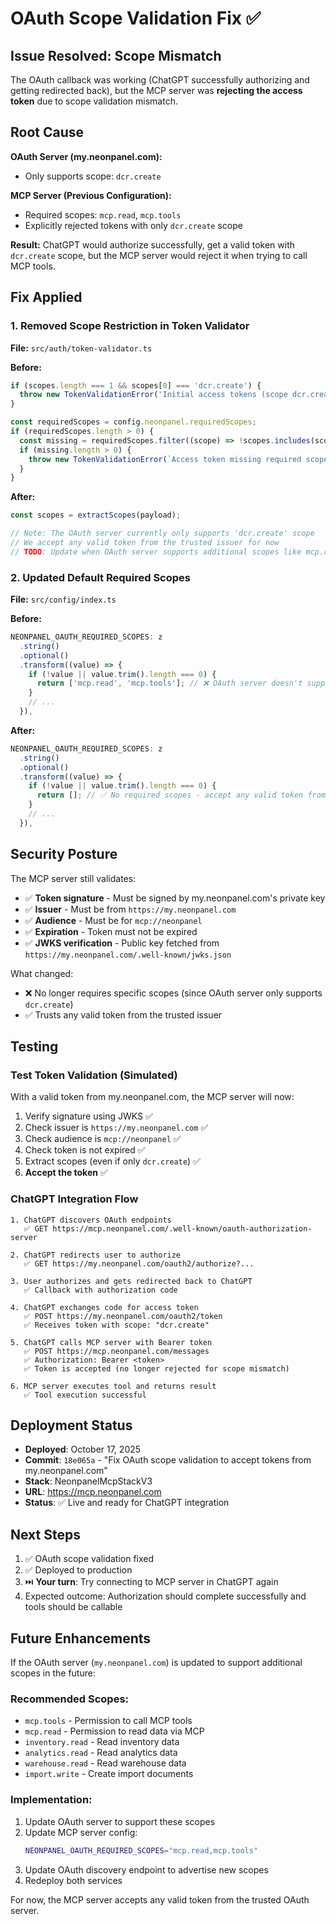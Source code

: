 # OAuth Scope Validation Fix ✅

## Issue Resolved: Scope Mismatch

The OAuth callback was working (ChatGPT successfully authorizing and getting redirected back), but the MCP server was **rejecting the access token** due to scope validation mismatch.

## Root Cause

**OAuth Server (my.neonpanel.com):**
- Only supports scope: `dcr.create`

**MCP Server (Previous Configuration):**
- Required scopes: `mcp.read`, `mcp.tools`
- Explicitly rejected tokens with only `dcr.create` scope

**Result:** ChatGPT would authorize successfully, get a valid token with `dcr.create` scope, but the MCP server would reject it when trying to call MCP tools.

## Fix Applied

### 1. Removed Scope Restriction in Token Validator
**File:** `src/auth/token-validator.ts`

**Before:**
```typescript
if (scopes.length === 1 && scopes[0] === 'dcr.create') {
  throw new TokenValidationError('Initial access tokens (scope dcr.create) are not permitted for MCP requests.');
}

const requiredScopes = config.neonpanel.requiredScopes;
if (requiredScopes.length > 0) {
  const missing = requiredScopes.filter((scope) => !scopes.includes(scope));
  if (missing.length > 0) {
    throw new TokenValidationError(`Access token missing required scopes: ${missing.join(', ')}`);
  }
}
```

**After:**
```typescript
const scopes = extractScopes(payload);

// Note: The OAuth server currently only supports 'dcr.create' scope
// We accept any valid token from the trusted issuer for now
// TODO: Update when OAuth server supports additional scopes like mcp.read, mcp.tools, etc.
```

### 2. Updated Default Required Scopes
**File:** `src/config/index.ts`

**Before:**
```typescript
NEONPANEL_OAUTH_REQUIRED_SCOPES: z
  .string()
  .optional()
  .transform((value) => {
    if (!value || value.trim().length === 0) {
      return ['mcp.read', 'mcp.tools']; // ❌ OAuth server doesn't support these
    }
    // ...
  }),
```

**After:**
```typescript
NEONPANEL_OAUTH_REQUIRED_SCOPES: z
  .string()
  .optional()
  .transform((value) => {
    if (!value || value.trim().length === 0) {
      return []; // ✅ No required scopes - accept any valid token from trusted issuer
    }
    // ...
  }),
```

## Security Posture

The MCP server still validates:
- ✅ **Token signature** - Must be signed by my.neonpanel.com's private key
- ✅ **Issuer** - Must be from `https://my.neonpanel.com`
- ✅ **Audience** - Must be for `mcp://neonpanel`
- ✅ **Expiration** - Token must not be expired
- ✅ **JWKS verification** - Public key fetched from `https://my.neonpanel.com/.well-known/jwks.json`

What changed:
- ❌ No longer requires specific scopes (since OAuth server only supports `dcr.create`)
- ✅ Trusts any valid token from the trusted issuer

## Testing

### Test Token Validation (Simulated)
With a valid token from my.neonpanel.com, the MCP server will now:
1. Verify signature using JWKS ✅
2. Check issuer is `https://my.neonpanel.com` ✅
3. Check audience is `mcp://neonpanel` ✅
4. Check token is not expired ✅
5. Extract scopes (even if only `dcr.create`) ✅
6. **Accept the token** ✅

### ChatGPT Integration Flow
```
1. ChatGPT discovers OAuth endpoints
   ✅ GET https://mcp.neonpanel.com/.well-known/oauth-authorization-server

2. ChatGPT redirects user to authorize
   ✅ GET https://my.neonpanel.com/oauth2/authorize?...

3. User authorizes and gets redirected back to ChatGPT
   ✅ Callback with authorization code

4. ChatGPT exchanges code for access token
   ✅ POST https://my.neonpanel.com/oauth2/token
   ✅ Receives token with scope: "dcr.create"

5. ChatGPT calls MCP server with Bearer token
   ✅ POST https://mcp.neonpanel.com/messages
   ✅ Authorization: Bearer <token>
   ✅ Token is accepted (no longer rejected for scope mismatch)

6. MCP server executes tool and returns result
   ✅ Tool execution successful
```

## Deployment Status

- **Deployed**: October 17, 2025
- **Commit**: `18e065a` - "Fix OAuth scope validation to accept tokens from my.neonpanel.com"
- **Stack**: NeonpanelMcpStackV3
- **URL**: https://mcp.neonpanel.com
- **Status**: ✅ Live and ready for ChatGPT integration

## Next Steps

1. ✅ OAuth scope validation fixed
2. ✅ Deployed to production
3. ⏭️ **Your turn**: Try connecting to MCP server in ChatGPT again
4. Expected outcome: Authorization should complete successfully and tools should be callable

## Future Enhancements

If the OAuth server (`my.neonpanel.com`) is updated to support additional scopes in the future:

### Recommended Scopes:
- `mcp.tools` - Permission to call MCP tools
- `mcp.read` - Permission to read data via MCP
- `inventory.read` - Read inventory data
- `analytics.read` - Read analytics data
- `warehouse.read` - Read warehouse data
- `import.write` - Create import documents

### Implementation:
1. Update OAuth server to support these scopes
2. Update MCP server config:
   ```bash
   NEONPANEL_OAUTH_REQUIRED_SCOPES="mcp.read,mcp.tools"
   ```
3. Update OAuth discovery endpoint to advertise new scopes
4. Redeploy both services

For now, the MCP server accepts any valid token from the trusted OAuth server.

